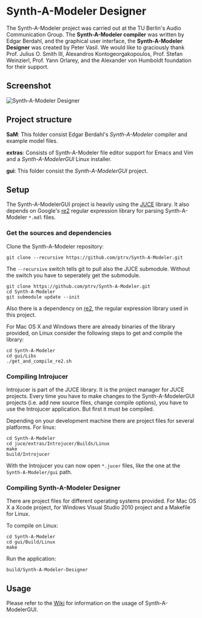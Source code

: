 # Synth-A-Modeler Designer

The Synth-A-Modeler project was carried out at the TU Berlin's Audio
Communication Group. The **Synth-A-Modeler compiler** was written by
Edgar Berdahl, and the graphical user interface, the **Synth-A-Modeler
Designer** was created by Peter Vasil. We would like to graciously thank
Prof. Julius O. Smith III, Alexandros Kontogeorgakopoulos, Prof. Stefan
Weinzierl, Prof. Yann Orlarey, and the Alexander von Humboldt foundation
for their support.

## Screenshot

![Synth-A-Modeler Designer](https://github.com/ptrv/Synth-A-Modeler/raw/master/screenshot.png
 "Synth-A-Modeler Designer")


## Project structure

**SaM**: This folder consist Edgar Berdahl's *Synth-A-Modeler* compiler
  and example model files.

<!-- **cmd2**: A C++ version of the *Synth-A-Modeler* compiler (experimental). -->

**extras**: Consists of Synth-A-Modeler file editor support for Emacs
  and Vim and a *Synth-A-ModelerGUI* Linux installer.

**gui**: This folder consist the *Synth-A-ModelerGUI* project.

## Setup

The Synth-A-ModelerGUI project is heavily using the [JUCE][1] library.
It also depends on Google's [re2][2] regular expression library for
parsing Synth-A-Modeler `*.mdl` files.

### Get the sources and dependencies

Clone the Synth-A-Modeler repository:

    git clone --recursive https://github.com/ptrv/Synth-A-Modeler.git

The `--recursive` switch tells git to pull also the JUCE submodule.
Without the switch you have to seperately get the submodule.

    git clone https://github.com/ptrv/Synth-A-Modeler.git
    cd Synth-A-Modeler
    git submodule update --init

Also there is a dependency on [re2][2], the regular expression library
used in this project.

For Mac OS X and Windows there are already binaries of the library
provided, on Linux consider the following steps to get and compile the
library:

    cd Synth-A-Modeler
    cd gui/Libs
    ./get_and_compile_re2.sh

### Compiling Introjucer

Introjucer is part of the JUCE library. It is the project manager for
JUCE projects. Every time you have to make changes to the
Synth-A-ModelerGUI projects (i.e. add new source files, change compile
options), you have to use the Introjucer application. But first it must
be compiled.

Depending on your development machine there are project files for several
platforms. For linux:

    cd Synth-A-Modeler
    cd juce/extras/Introjucer/Builds/Linux
    make
    build/Introjucer

With the Introjucer you can now open `*.jucer` files, like the one at the
`Synth-A-Modeler/gui` path.

### Compiling Synth-A-Modeler Designer

There are project files for different operating systems provided. For
Mac OS X a Xcode project, for Windows Visual Studio 2010 project and a
Makefile for Linux.

To compile on Linux:

    cd Synth-A-Modeler
    cd gui/Build/Linux
    make

Run the application:

    build/Synth-A-Modeler-Designer


[1]: http://rawmaterialsoftware.com/juce.php
[2]: https://code.google.com/p/re2/

## Usage

Please refer to the [Wiki][3] for information on the usage of
Synth-A-ModelerGUI.

[3]: https://github.com/ptrv/Synth-A-Modeler/wiki
